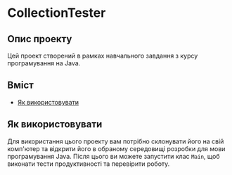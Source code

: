 # CollectionTester

## Опис проекту

Цей проект створений в рамках навчального завдання з курсу програмування на Java.

## Вміст

- [Як використовувати](#як-використовувати)

## Як використовувати

Для використання цього проекту вам потрібно склонувати його на свій комп'ютер та відкрити його в обраному середовищі розробки для мови програмування Java. Після цього ви можете запустити клас `Main`, щоб виконати тести продуктивності та перевірити роботу.

